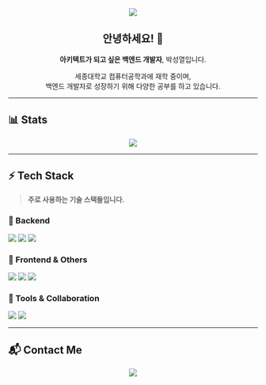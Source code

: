 <div align="center">
  <img src="https://capsule-render.vercel.app/api?type=waving&color=gradient&height=200&text=Yeo-Li&animation=fadeIn&fontColor=ffffff&fontSize=50" />
</div>

<div align="center">
    <h2>안녕하세요! 👋</h2>
    <p><strong>아키텍트가 되고 싶은 백엔드 개발자</strong>, 박성열입니다.</p>
    <p>세종대학교 컴퓨터공학과에 재학 중이며, <br>백엔드 개발자로 성장하기 위해 다양한 공부를 하고 있습니다.</p>
</div>

---

## 📊 Stats
<div align="center">
    <a href="https://solved.ac/yeoli">
        <img src="http://mazassumnida.wtf/api/v2/generate_badge?boj=yeoli">
    </a>
</div>

---

## ⚡ Tech Stack
> **주로 사용하는 기술 스택들입니다.**

### 🔹 Backend
<p>
  <img src="https://img.shields.io/badge/Java-007396?style=flat-square&logo=openjdk&logoColor=white">
  <img src="https://img.shields.io/badge/Spring%20Boot-6DB33F?style=flat-square&logo=Spring%20Boot&logoColor=white">
  <img src="https://img.shields.io/badge/MySQL-4479A1?style=flat-square&logo=MySQL&logoColor=white">
</p>

### 🔹 Frontend & Others
<p>
  <img src="https://img.shields.io/badge/JavaScript-F7DF1E?style=flat-square&logo=JavaScript&logoColor=white">
  <img src="https://img.shields.io/badge/Node.js-339933?style=flat-square&logo=Node.js&logoColor=white">
  <img src="https://img.shields.io/badge/Express-000000?style=flat-square&logo=Express&logoColor=white">
</p>

### 🔹 Tools & Collaboration
<p>
  <img src="https://img.shields.io/badge/Git-F05032?style=flat-square&logo=Git&logoColor=white">
  <img src="https://img.shields.io/badge/Notion-000000?style=flat-square&logo=Notion&logoColor=white">
</p>

---

## 📬 Contact Me
<div align="center">
    <a href="https://velog.io/@yeo___li">
        <img src="https://img.shields.io/badge/Velog-20C997?style=for-the-badge&logo=Velog&logoColor=white">
    </a>
</div>
